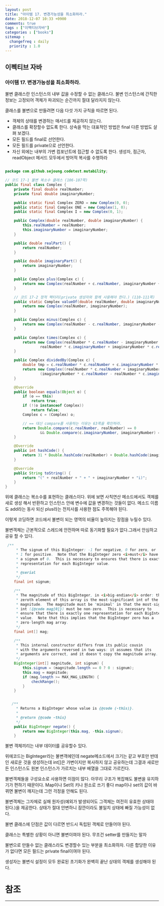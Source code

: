 ```yaml
---
layout: post
title: "아이템 17. 변경가능성을 최소화하라."
date: 2018-12-07 10:33 +0900
comments: true
tags : ["이팩티브자바"]
categories : ["books"]
sitemap :
  changefreq : daily
  priority : 1.0
---
```

## 이펙티브 자바

### 아이템 17. 변경가능성을 최소화하라.

불변 클래스란 인스턴스의 내부 값을 수정할 수 없는 클래스다.
불변 인스턴스에 간직한 정보는 고정되어 객체가 파괴되는 순간까지 절대 달라지지 않는다.

클래스를 불변으로 만들려면 다음 다섯 가지 규칙을 따르면 된다.

* 객체의 상태를 변경하는 매서드를 제공하지 않는다.
* 클래스를 확장할수 없도록 한다. 상속을 막는 대표적인 방법은 final 다른 방법도 살펴 보겠다.
* 모든 필드를 final로 선언한다.
* 모든 필드를 private으로 선언한다.
* 자신 외에는 내부의 가변 컴포넌트에 접근할 수 없도록 한다. 생성자, 점근자, readObject 메서드 모두에서 방어적 복사를 수행하라

```java

package com.github.sejoung.codetest.mutability;

// 코드 17-1 불변 복소수 클래스 (106-107쪽)
public final class Complex {
    private final double realNumber;
    private final double imaginaryNumber;

    public static final Complex ZERO = new Complex(0, 0);
    public static final Complex ONE = new Complex(1, 0);
    public static final Complex I = new Complex(0, 1);

    public Complex(double realNumber, double imaginaryNumber) {
        this.realNumber = realNumber;
        this.imaginaryNumber = imaginaryNumber;
    }

    public double realPart() {
        return realNumber;
    }

    public double imaginaryPart() {
        return imaginaryNumber;
    }

    public Complex plus(Complex c) {
        return new Complex(realNumber + c.realNumber, imaginaryNumber + c.imaginaryNumber);
    }

    // 코드 17-2 정적 팩터리(private 생성자와 함께 사용해야 한다.) (110-111쪽)
    public static Complex valueOf(double realNumber, double imaginaryNumber) {
        return new Complex(realNumber, imaginaryNumber);
    }

    public Complex minus(Complex c) {
        return new Complex(realNumber - c.realNumber, imaginaryNumber - c.imaginaryNumber);
    }

    public Complex times(Complex c) {
        return new Complex(realNumber * c.realNumber - imaginaryNumber * c.imaginaryNumber,
                realNumber * c.imaginaryNumber + imaginaryNumber * c.realNumber);
    }

    public Complex dividedBy(Complex c) {
        double tmp = c.realNumber * c.realNumber + c.imaginaryNumber * c.imaginaryNumber;
        return new Complex((realNumber * c.realNumber + imaginaryNumber * c.imaginaryNumber) / tmp,
                (imaginaryNumber * c.realNumber - realNumber * c.imaginaryNumber) / tmp);
    }

    @Override
    public boolean equals(Object o) {
        if (o == this)
            return true;
        if (!(o instanceof Complex))
            return false;
        Complex c = (Complex) o;

        // == 대신 compare를 사용하는 이유는 63쪽을 확인하라.
        return Double.compare(c.realNumber, realNumber) == 0
                && Double.compare(c.imaginaryNumber, imaginaryNumber) == 0;
    }

    @Override
    public int hashCode() {
        return 31 * Double.hashCode(realNumber) + Double.hashCode(imaginaryNumber);
    }

    @Override
    public String toString() {
        return "(" + realNumber + " + " + imaginaryNumber + "i)";
    }
}


```

위에 클래스는 복소수를 표현하는 클래스이다. 위에 보면 사칙연산 메소드에서도 객체를 새로 생성 해서 반환하고
인스턴스 안에 변수에 값을 변경하는 것들이 없다. 메소드 이름도 add라는 동사 되신 plus라는 전치사를 사용한 점도 주목해야 된다.

이렇게 코딩하면 코드에서 불변이 되는 영역의 비율이 높아지는 장점을 누릴수 있다.

불변객체는 근본적으로 스레드에 안전하며 따로 동기화할 필요가 없다.그래서 안심하고 공유 할 수 있다.


```java
 /**
     * The signum of this BigInteger: -1 for negative, 0 for zero, or
     * 1 for positive.  Note that the BigInteger zero <i>must</i> have
     * a signum of 0.  This is necessary to ensures that there is exactly one
     * representation for each BigInteger value.
     *
     * @serial
     */
    final int signum;

    /**
     * The magnitude of this BigInteger, in <i>big-endian</i> order: the
     * zeroth element of this array is the most-significant int of the
     * magnitude.  The magnitude must be "minimal" in that the most-significant
     * int ({@code mag[0]}) must be non-zero.  This is necessary to
     * ensure that there is exactly one representation for each BigInteger
     * value.  Note that this implies that the BigInteger zero has a
     * zero-length mag array.
     */
    final int[] mag;

    /**
     * This internal constructor differs from its public cousin
     * with the arguments reversed in two ways: it assumes that its
     * arguments are correct, and it doesn't copy the magnitude array.
     */
    BigInteger(int[] magnitude, int signum) {
        this.signum = (magnitude.length == 0 ? 0 : signum);
        this.mag = magnitude;
        if (mag.length >= MAX_MAG_LENGTH) {
            checkRange();
        }
    }

```


```java

   /**
     * Returns a BigInteger whose value is {@code (-this)}.
     *
     * @return {@code -this}
     */
    public BigInteger negate() {
        return new BigInteger(this.mag, -this.signum);
    }

```
불변 객체끼리는 내부 데이터를 공유할수 있다.

위에코드는 BigInteger라는 불변객에인데 negate메소드에서 크기는 같고 부호만 반데인 새로운 것을 생성하는데 
int[]은 가변이지만 복사하지 않고 공유하는데 그결과 새로만든 인스턴스도 
원본 인스턴스가 가르치는 내부 배열을 그대로 가르킨다.

불변객체들을 구성요소로 사용하면 이점이 많다.
아무리 구조가 복잡해도 불변을 유지하기가 편하기 때문이다.
Map이나 Set의 키나 원소로 쓰기 좋다 map이나 set의 값이 바뀌면 불변이 깨지는데 그런 걱정을 안해도 된다.

불변객체는 그자체로 실패 원자성(예외가 발생되어도 그객체는 여전히 유효한 상태야 된다.)을 제공한다. 상태가 절대 안변하니 잠깐이라도 불일치 상태에 빠질 가능성이 없다.

불변 클래스에 단점은 값이 다르면 반드시 독립된 객체로 만들어야 된다.

클래스는 특별한 상황이 아니면 불변이여야 된다. 무조건 setter를 만들지는 말자

불변으로 만들수 없는 클래스라도 변경할수 있는 부분을 최소화하자. 다른 합당한 이유가 없다면 모든 필드는 private final이여야 된다.

생성자는 불변식 설정이 모두 완료된 초기화가 완벽히 끝난 상태의 객체를 생성해야 된다.

# 참조
-----
